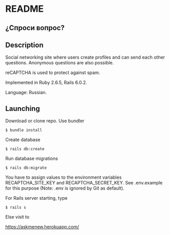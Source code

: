 # README

## ¿Спроси вопрос?


## Description

Social networking site where users create profiles and can send each other questions. Anonymous questions are also possible.

reCAPTCHA is used to protect against spam.

Implemented in Ruby 2.6.5, Rails 6.0.2.

Language: Russian.

## Launching

Download or clone repo. Use bundler

```
$ bundle install
```

Create database

```
$ rails db:create
```

Run database migrations

```
$ rails db:migrate
```

You have to assign values to the environment variables RECAPTCHA_SITE_KEY and RECAPTCHA_SECRET_KEY. See .env.example for this purpose (Note: .env is ignored by Git as default).

For Rails server starting, type

```
$ rails s
```

Else visit to

https://askmenew.herokuapp.com/
